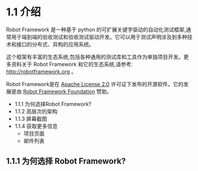 # 1.1 介绍

Robot Framework 是一种基于 python 的可扩展关键字驱动的自动化测试框架,通常用于端到端的验收测试和验收测试驱动开发。它可以用于测试声明涉及到多种技术和接口的分布式、异构的应用系统。

这个框架有丰富的生态系统,包括各种通用的测试库和工具作为单独项目开发。更多资料关于 Robot Framework 和它的生态系统,请参考: http://robotframework.org 。

Robot Framework是在 [Apache License 2.0](http://apache.org/licenses/LICENSE-2.0) 许可证下发布的开源软件。它的发展是由 [Robot Framework Foundation](http://robotframework.org/foundation) 赞助。

* 1.1.1   为何选择Robot Framework?
* 1.1.2   高层次的架构
* 1.1.3   屏幕截图
* 1.1.4   获取更多信息
	* 项目页面
	* 邮件列表

## 1.1.1 为何选择 Robot Framework?


